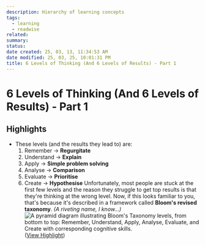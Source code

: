 ```yaml
---
description: Hierarchy of learning concepts
tags:
  - learning
  - readwise
related: 
summary: 
status: 
date created: 25, 03, 13, 11:34:53 AM
date modified: 25, 03, 25, 10:01:31 PM
title: 6 Levels of Thinking (And 6 Levels of Results) - Part 1
---
```

# 6 Levels of Thinking (And 6 Levels of Results) - Part 1
## Highlights
- These levels (and the results they lead to) are:
  1. Remember → **Regurgitate**
  2. Understand → **Explain**
  3. Apply → **Simple problem solving**
  4. Analyse → **Comparison**
  5. Evaluate → **Prioritise**
  6. Create → **Hypothesise**
  Unfortunately, most people are stuck at the first few levels and the reason they struggle to get top results is that they're thinking at the wrong level. Now, if this looks familiar to you, that's because it's described in a framework called **Bloom's revised taxonomy**.
  *(A riveting name, I know…)*
  ![A pyramid diagram illustrating Bloom's Taxonomy levels, from bottom to top: Remember, Understand, Apply, Analyse, Evaluate, and Create with corresponding cognitive skills.](https://storage.googleapis.com/highlevel-backend.appspot.com/location/z8oOPzN0jmR2f4aYntVq/workflow/2bfe06db-6876-4979-8f26-0cdfa8e51aa8/ce0805e0-2d2b-47e3-8d7a-efcbd31e8d6f.png?alt=media&token=27dfabed-d0bb-47f8-b8d9-355ce5924177) ([View Highlight](https://read.readwise.io/read/01jp70rzxezgbxpkzk3qs5m3vx))
